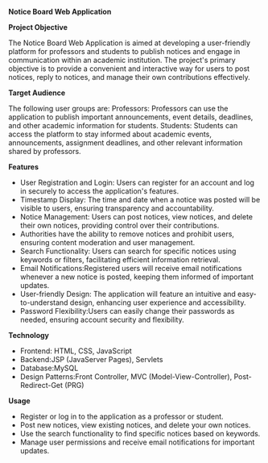 **Notice Board Web Application**

 **Project Objective**
 
The Notice Board Web Application is aimed at developing a user-friendly platform for professors and students to publish notices and engage in communication within an academic institution. The project's primary objective is to provide a convenient and interactive way for users to post notices, reply to notices, and manage their own contributions effectively. 

**Target Audience**

The following user groups are:
Professors: Professors can use the application to publish important announcements, event details, deadlines, and other academic information for students.
Students: Students can access the platform to stay informed about academic events, announcements, assignment deadlines, and other relevant information shared by professors.

 **Features**
 
- User Registration and Login: Users can register for an account and log in securely to access the application's features.
- Timestamp Display: The time and date when a notice was posted will be visible to users, ensuring transparency and accountability.
- Notice Management: Users can post notices, view notices, and delete their own notices, providing control over their contributions.
 - Authorities have the ability to remove notices and prohibit users, ensuring content moderation and user management.
- Search Functionality: Users can search for specific notices using keywords or filters, facilitating efficient information retrieval.
- Email Notifications:Registered users will receive email notifications whenever a new notice is posted, keeping them informed of important updates.
- User-friendly Design: The application will feature an intuitive and easy-to-understand design, enhancing user experience and accessibility.
- Password Flexibility:Users can easily change their passwords as needed, ensuring account security and flexibility.

**Technology**

- Frontend: HTML, CSS, JavaScript
- Backend:JSP (JavaServer Pages), Servlets
- Database:MySQL
- Design Patterns:Front Controller, MVC (Model-View-Controller), Post-Redirect-Get (PRG)

 **Usage**
 
- Register or log in to the application as a professor or student.
- Post new notices, view existing notices, and delete your own notices.
- Use the search functionality to find specific notices based on keywords.
- Manage user permissions and receive email notifications for important updates.

